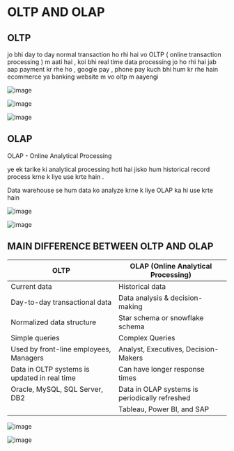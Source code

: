 # OLTP AND OLAP

## OLTP

jo bhi day to day normal transaction ho rhi hai vo OLTP ( online transaction processing ) m aati hai , koi bhi real time data processing jo ho rhi hai jab aap payment kr rhe ho , google pay , phone pay kuch bhi hum kr rhe hain ecommerce ya banking website m vo oltp m aayengi 

![image](https://github.com/user-attachments/assets/2abd9368-59db-463a-b7d3-53c39c875353)

![image](https://github.com/user-attachments/assets/999dcae3-199d-49e6-a002-2bb0ae6c5a23)

![image](https://github.com/user-attachments/assets/103ed976-08be-438b-8940-9ccb3e7dbdd7)

## OLAP

OLAP - Online Analytical Processing

ye ek tarike ki analytical processing hoti hai jisko hum historical record process krne k liye use krte hain . 

Data warehouse se hum data ko analyze krne k liye OLAP ka hi use krte hain

![image](https://github.com/user-attachments/assets/7c0d28d0-4abf-4efd-b6fa-1f350acb8589)

![image](https://github.com/user-attachments/assets/34fc18da-bb86-49a2-a31d-b79f4a45e3d6)

## MAIN DIFFERENCE BETWEEN OLTP AND OLAP

| **OLTP**                                       | **OLAP (Online Analytical Processing)**       |
|------------------------------------------------|-----------------------------------------------|
| Current data                                   | Historical data                               |
| Day-to-day transactional data                  | Data analysis & decision-making               |
| Normalized data structure                      | Star schema or snowflake schema               |
| Simple queries                                 | Complex Queries                               |
| Used by front-line employees, Managers         | Analyst, Executives, Decision-Makers          |
| Data in OLTP systems is updated in real time   | Can have longer response times                |
| Oracle, MySQL, SQL Server, DB2                 | Data in OLAP systems is periodically refreshed |
|                                                | Tableau, Power BI, and SAP                    |

![image](https://github.com/user-attachments/assets/af2b1174-df67-4b3c-a72d-49f3d108c674)


![image](https://github.com/user-attachments/assets/be78f99c-0379-48d5-912b-21dba4167833)









